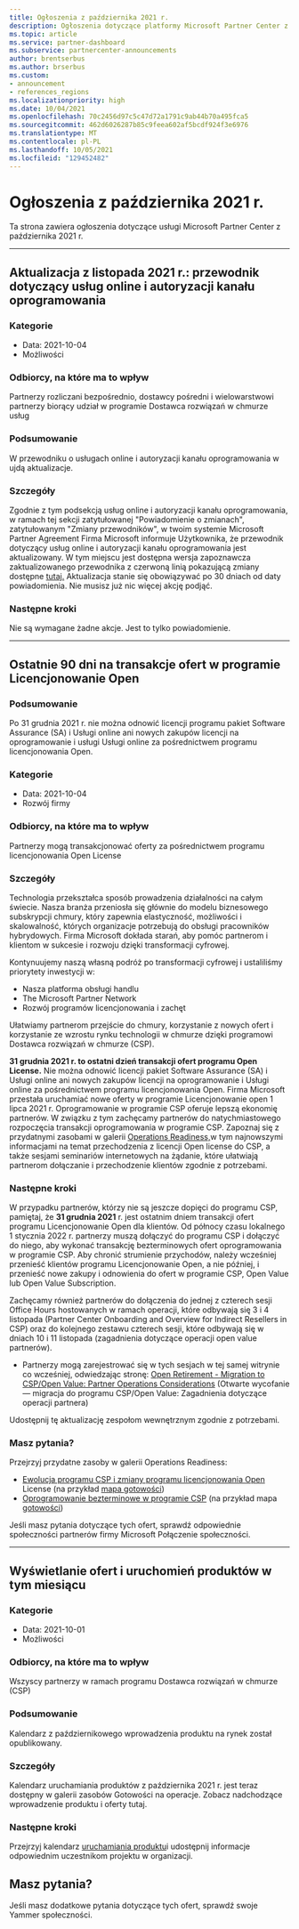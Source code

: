 ```yaml
---
title: Ogłoszenia z października 2021 r.
description: Ogłoszenia dotyczące platformy Microsoft Partner Center z października 2021 r., w tym nowe możliwości, promocje, oferty, rynki lub zmiany istniejących ofert.
ms.topic: article
ms.service: partner-dashboard
ms.subservice: partnercenter-announcements
author: brentserbus
ms.author: brserbus
ms.custom:
- announcement
- references_regions
ms.localizationpriority: high
ms.date: 10/04/2021
ms.openlocfilehash: 70c2456d97c5c47d72a1791c9ab44b70a495fca5
ms.sourcegitcommit: 462d6026287b85c9feea602af5bcdf924f3e6976
ms.translationtype: MT
ms.contentlocale: pl-PL
ms.lasthandoff: 10/05/2021
ms.locfileid: "129452482"
---
```

# <a name="october-2021-announcements"></a>Ogłoszenia z października 2021 r.

Ta strona zawiera ogłoszenia dotyczące usługi Microsoft Partner Center z października 2021 r.

________________
## <a name="november-2021-update-online-services-and-software-channel-authorization-guide"></a><a name="3"></a>Aktualizacja z listopada 2021 r.: przewodnik dotyczący usług online i autoryzacji kanału oprogramowania

### <a name="categories"></a>Kategorie

- Data: 2021-10-04
- Możliwości

### <a name="impacted-audience"></a>Odbiorcy, na które ma to wpływ

Partnerzy rozliczani bezpośrednio, dostawcy pośredni i wielowarstwowi partnerzy biorący udział w programie Dostawca rozwiązań w chmurze usług

### <a name="summary"></a>Podsumowanie

W przewodniku o usługach online i autoryzacji kanału oprogramowania w ujdą aktualizacje.

### <a name="details"></a>Szczegóły

Zgodnie z tym podsekcją usług online i autoryzacji kanału oprogramowania, w ramach tej sekcji zatytułowanej "Powiadomienie o zmianach", zatytułowanym "Zmiany przewodników", w twoim systemie Microsoft Partner Agreement Firma Microsoft informuje Użytkownika, że przewodnik dotyczący usług online i autoryzacji kanału oprogramowania jest aktualizowany. W tym miejscu jest [](https://partner.microsoft.com/resources/detail/update-guide-online-services-software-channel-authorization-download-pdf) dostępna wersja zapoznawcza zaktualizowanego przewodnika z czerwoną linią pokazującą zmiany dostępne [tutaj.](https://partner.microsoft.com/resources/detail/update-guide-online-services-software-channel-authorization-download-pdf) Aktualizacja stanie się obowiązywać po 30 dniach od daty powiadomienia. Nie musisz już nic więcej akcję podjąć.

### <a name="next-steps"></a>Następne kroki

Nie są wymagane żadne akcje. Jest to tylko powiadomienie.
________________
## <a name="final-90-days-to-transact-offers-in-the-open-license-program"></a><a name="2"></a>Ostatnie 90 dni na transakcje ofert w programie Licencjonowanie Open

### <a name="summary"></a>Podsumowanie

Po 31 grudnia 2021 r. nie można odnowić licencji programu pakiet Software Assurance (SA) i Usługi online ani nowych zakupów licencji na oprogramowanie i usługi Usługi online za pośrednictwem programu licencjonowania Open.

### <a name="categories"></a>Kategorie

- Data: 2021-10-04
- Rozwój firmy

### <a name="impacted-audience"></a>Odbiorcy, na które ma to wpływ

Partnerzy mogą transakcjonować oferty za pośrednictwem programu licencjonowania Open License

### <a name="details"></a>Szczegóły

Technologia przekształca sposób prowadzenia działalności na całym świecie. Nasza branża przeniosła się głównie do modelu biznesowego subskrypcji chmury, który zapewnia elastyczność, możliwości i skalowalność, których organizacje potrzebują do obsługi pracowników hybrydowych. Firma Microsoft dokłada starań, aby pomóc partnerom i klientom w sukcesie i rozwoju dzięki transformacji cyfrowej.

Kontynuujemy naszą własną podróż po transformacji cyfrowej i ustaliliśmy priorytety inwestycji w:

- Nasza platforma obsługi handlu
- The Microsoft Partner Network
- Rozwój programów licencjonowania i zachęt

Ułatwiamy partnerom przejście do chmury, korzystanie z nowych ofert i korzystanie ze wzrostu rynku technologii w chmurze dzięki programowi Dostawca rozwiązań w chmurze (CSP).

**31 grudnia 2021 r. to ostatni dzień transakcji ofert programu Open License.** Nie można odnowić licencji pakiet Software Assurance (SA) i Usługi online ani nowych zakupów licencji na oprogramowanie i Usługi online za pośrednictwem programu licencjonowania Open. Firma Microsoft przestała uruchamiać nowe oferty w programie Licencjonowanie open 1 lipca 2021 r. Oprogramowanie w programie CSP oferuje lepszą ekonomię partnerów. W związku z tym zachęcamy partnerów do natychmiastowego rozpoczęcia transakcji oprogramowania w programie CSP. Zapoznaj się z przydatnymi zasobami w galerii [Operations Readiness,](https://partner.microsoft.com/resources/collection/csp-open-evolution-to-a-better-experience#/)w tym najnowszymi informacjami na temat przechodzenia z licencji Open license do CSP, a także sesjami seminariów internetowych na żądanie, które ułatwiają partnerom dołączanie i przechodzenie klientów zgodnie z potrzebami.

### <a name="next-steps"></a>Następne kroki

W przypadku partnerów, którzy nie są jeszcze dopięci do programu CSP, pamiętaj, że **31 grudnia 2021** r. jest ostatnim dniem transakcji ofert programu Licencjonowanie Open dla klientów. Od północy czasu lokalnego 1 stycznia 2022 r. partnerzy muszą dołączyć do programu CSP i dołączyć do niego, aby wykonać transakcję bezterminowych ofert oprogramowania w programie CSP. Aby chronić strumienie przychodów, należy wcześniej przenieść klientów programu Licencjonowanie Open, a nie później, i przenieść nowe zakupy i odnowienia do ofert w programie CSP, Open Value lub Open Value Subscription.

Zachęcamy również partnerów do dołączenia do jednej z czterech sesji Office Hours hostowanych w ramach operacji, które odbywają się 3 i 4 listopada (Partner Center Onboarding and Overview for Indirect Resellers in CSP) oraz do kolejnego zestawu czterech sesji, które odbywają się w dniach 10 i 11 listopada (zagadnienia dotyczące operacji open value partnerów).

- Partnerzy mogą zarejestrować się w tych sesjach w tej samej witrynie co wcześniej, odwiedzając stronę: [Open Retirement - Migration to CSP/Open Value: Partner Operations Considerations](https://globalpbocomm.eventbuilder.com/OpenMigrationToCSPOV) (Otwarte wycofanie — migracja do programu CSP/Open Value: Zagadnienia dotyczące operacji partnera)

Udostępnij tę aktualizację zespołom wewnętrznym zgodnie z potrzebami.

### <a name="questions"></a>Masz pytania?

Przejrzyj przydatne zasoby w galerii Operations Readiness:

- [Ewolucja programu CSP i zmiany programu licencjonowania Open](https://partner.microsoft.com/resources/collection/csp-open-evolution-to-a-better-experience#/) License (na przykład [mapa gotowości](https://partner.microsoft.com/resources/detail/csp-open-evolution-to-a-better-experience-readiness-map-pdf))
- [Oprogramowanie bezterminowe w programie CSP](https://partner.microsoft.com/resources/collection/software-in-csp#/) (na przykład mapa [gotowości](https://partner.microsoft.com/resources/detail/software-in-csp-readiness-map-pdf))

Jeśli masz pytania dotyczące tych ofert, sprawdź odpowiednie społeczności partnerów firmy Microsoft Połączenie społeczności.

________________
## <a name="view-this-months-product-launches-and-offers"></a><a name="1"></a>Wyświetlanie ofert i uruchomień produktów w tym miesiącu

### <a name="categories"></a>Kategorie

- Data: 2021-10-01
- Możliwości

### <a name="impacted-audience"></a>Odbiorcy, na które ma to wpływ

Wszyscy partnerzy w ramach programu Dostawca rozwiązań w chmurze (CSP)

### <a name="summary"></a>Podsumowanie

Kalendarz z październikowego wprowadzenia produktu na rynek został opublikowany.

### <a name="details"></a>Szczegóły

Kalendarz uruchamiania produktów z [](https://partner.microsoft.com/resources/collection/product-launch-calendar-collection#/) października 2021 r. jest teraz dostępny w galerii zasobów Gotowości na operacje. Zobacz nadchodzące wprowadzenie produktu i oferty tutaj.

### <a name="next-steps"></a>Następne kroki

Przejrzyj kalendarz [uruchamiania produktu](https://partner.microsoft.com/resources/collection/product-launch-calendar-collection#/)i udostępnij informacje odpowiednim uczestnikom projektu w organizacji.

## <a name="questions"></a>Masz pytania?
Jeśli masz dodatkowe pytania dotyczące tych ofert, sprawdź swoje Yammer społeczności.